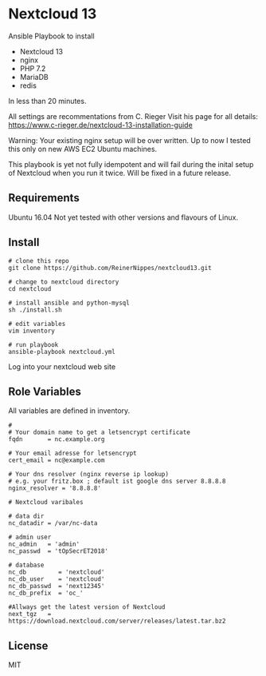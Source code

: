 Nextcloud 13
=========

Ansible Playbook to install

* Nextcloud 13
* nginx
* PHP 7.2
* MariaDB
* redis

In less than 20 minutes.

All settings are recommentations from C. Rieger
Visit his page for all details: https://www.c-rieger.de/nextcloud-13-installation-guide

Warning: Your existing nginx setup will be over written. Up to now I tested this only on new AWS EC2 Ubuntu machines.

This playbook is yet not fully idempotent and will fail during the inital setup of Nextcloud when you run it twice. Will be fixed in a future release.

Requirements
------------

Ubuntu 16.04 
Not yet tested with other versions and flavours of Linux.

Install
-------
```
# clone this repo
git clone https://github.com/ReinerNippes/nextcloud13.git

# change to nextcloud directory
cd nextcloud

# install ansible and python-mysql
sh ./install.sh

# edit variables
vim inventory

# run playbook
ansible-playbook nextcloud.yml
```

Log into your nextcloud web site

Role Variables
--------------
All variables are defined in inventory.
```
# 
# Your domain name to get a letsencrypt certificate
fqdn       = nc.example.org

# Your email adresse for letsencrypt
cert_email = nc@example.com

# Your dns resolver (nginx reverse ip lookup)
# e.g. your fritz.box ; default ist google dns server 8.8.8.8
nginx_resolver = '8.8.8.8'

# Nextcloud varibales

# data dir
nc_datadir = /var/nc-data

# admin user
nc_admin   = 'admin'
nc_passwd  = 'tOpSecrET2018'

# database
nc_db         = 'nextcloud'
nc_db_user    = 'nextcloud'
nc_db_passwd  = 'next12345'
nc_db_prefix  = 'oc_'

#Allways get the latest version of Nextcloud
next_tgz   = https://download.nextcloud.com/server/releases/latest.tar.bz2

```


License
-------

MIT

